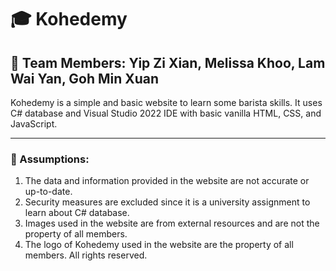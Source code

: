 # 🎓 Kohedemy
## 🤝 Team Members: Yip Zi Xian, Melissa Khoo, Lam Wai Yan, Goh Min Xuan

Kohedemy is a simple and basic website to learn some barista skills. It uses C# database and Visual Studio 2022 IDE with basic vanilla HTML, CSS, and JavaScript.

<hr/>

### 📌 Assumptions:
1. The data and information provided in the website are not accurate or up-to-date.
2. Security measures are excluded since it is a university assignment to learn about C# database.
3. Images used in the website are from external resources and are not the property of all members.
4. The logo of Kohedemy used in the website are the property of all members. All rights reserved.
